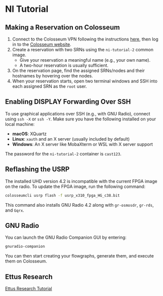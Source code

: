 # NI Tutorial

## Making a Reservation on Colosseum

1. Connect to the Colosseum VPN following the instructions [here](https://colosseumwireless.readthedocs.io/en/latest/getting_started/cisco_anyconnect_remote_vpn_access.html), then log in to the [Colosseum website](https://experiments.colosseum.net).
2. Create a reservation with two SRNs using the `ni-tutorial-2` common image.
   - Give your reservation a meaningful name (e.g., your own name).  
   - A two-hour reservation is usually sufficient.
3. On the reservation page, find the assigned SRNs/nodes and their hostnames by hovering over the nodes.  
4. When your reservation starts, open two terminal windows and SSH into each assigned SRN as the `root` user.

## Enabling DISPLAY Forwarding Over SSH

To use graphical applications over SSH (e.g., with GNU Radio), connect using `ssh -X` or `ssh -Y`.
Make sure you have the following installed on your local machine:

* **macOS**: XQuartz
* **Linux**: `xauth` and an X server (usually included by default)
* **Windows**: An X server like MobaXterm or WSL with X server support

The password for the `ni-tutorial-2` container is `cast123`.

## Reflashing the USRP

The installed UHD version 4.2 is incompatible with the current FPGA image on the radio. To update the FPGA image, run the following command:

```bash
colosseumcli usrp flash -f usrp_x310_fpga_HG_c38.bit
```

This command also installs GNU Radio 4.2 along with `gr-osmosdr`, `gr-rds`, and `Gqrx`.

## GNU Radio

You can launch the GNU Radio Companion GUI by entering:

```bash
gnuradio-companion 
```

You can then start creating your flowgraphs, generate them, and execute them on Colosseum.

## Ettus Research

[Ettus Research Tutorial](https://kb.ettus.com/Workshop_Tutorial)




